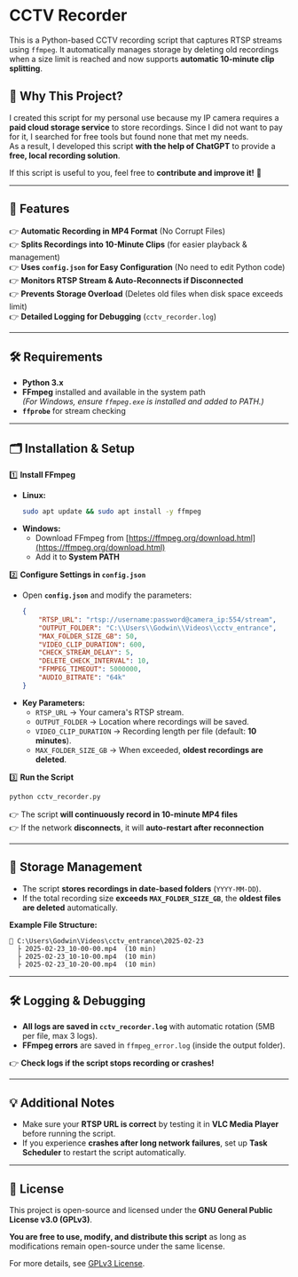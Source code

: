 # CCTV Recorder

This is a Python-based CCTV recording script that captures RTSP streams using `ffmpeg`. It automatically manages storage by deleting old recordings when a size limit is reached and now supports **automatic 10-minute clip splitting**.

## 🎯 Why This Project?
I created this script for my personal use because my IP camera requires a **paid cloud storage service** to store recordings. Since I did not want to pay for it, I searched for free tools but found none that met my needs.  
As a result, I developed this script **with the help of ChatGPT** to provide a **free, local recording solution**.  

If this script is useful to you, feel free to **contribute and improve it!** 🚀  

---

## **🚀 Features**
👉 **Automatic Recording in MP4 Format** (No Corrupt Files)  
👉 **Splits Recordings into 10-Minute Clips** (for easier playback & management)  
👉 **Uses `config.json` for Easy Configuration** (No need to edit Python code)  
👉 **Monitors RTSP Stream & Auto-Reconnects if Disconnected**  
👉 **Prevents Storage Overload** (Deletes old files when disk space exceeds limit)  
👉 **Detailed Logging for Debugging** (`cctv_recorder.log`)  

---

## **🛠 Requirements**
- **Python 3.x**
- **FFmpeg** installed and available in the system path  
  *(For Windows, ensure `ffmpeg.exe` is installed and added to PATH.)*
- **`ffprobe`** for stream checking  

---

## **🗂️ Installation & Setup**
1️⃣ **Install FFmpeg**  
   - **Linux:**  
     ```sh
     sudo apt update && sudo apt install -y ffmpeg
     ```
   - **Windows:**  
     - Download FFmpeg from [https://ffmpeg.org/download.html](https://ffmpeg.org/download.html)  
     - Add it to **System PATH**  

2️⃣ **Configure Settings in `config.json`**  
   - Open **`config.json`** and modify the parameters:
     ```json
     {
         "RTSP_URL": "rtsp://username:password@camera_ip:554/stream",
         "OUTPUT_FOLDER": "C:\\Users\\Godwin\\Videos\\cctv_entrance",
         "MAX_FOLDER_SIZE_GB": 50,
         "VIDEO_CLIP_DURATION": 600,
         "CHECK_STREAM_DELAY": 5,
         "DELETE_CHECK_INTERVAL": 10,
         "FFMPEG_TIMEOUT": 5000000,
         "AUDIO_BITRATE": "64k"
     }
     ```
   - **Key Parameters:**
     - `RTSP_URL` → Your camera's RTSP stream.
     - `OUTPUT_FOLDER` → Location where recordings will be saved.
     - `VIDEO_CLIP_DURATION` → Recording length per file (default: **10 minutes**).
     - `MAX_FOLDER_SIZE_GB` → When exceeded, **oldest recordings are deleted**.

3️⃣ **Run the Script**  
   ```sh
   python cctv_recorder.py
   ```
   👉 The script **will continuously record in 10-minute MP4 files**  
   👉 If the network **disconnects**, it will **auto-restart after reconnection**  

---

## **📆 Storage Management**
- The script **stores recordings in date-based folders** (`YYYY-MM-DD`).
- If the total recording size **exceeds `MAX_FOLDER_SIZE_GB`**, the **oldest files are deleted** automatically.

**Example File Structure:**
```
📂 C:\Users\Godwin\Videos\cctv_entrance\2025-02-23
  ├️ 2025-02-23_10-00-00.mp4  (10 min)
  ├️ 2025-02-23_10-10-00.mp4  (10 min)
  ├️ 2025-02-23_10-20-00.mp4  (10 min)
```

---

## **🛠 Logging & Debugging**
- **All logs are saved in `cctv_recorder.log`** with automatic rotation (5MB per file, max 3 logs).  
- **FFmpeg errors** are saved in `ffmpeg_error.log` (inside the output folder).  

👉 **Check logs if the script stops recording or crashes!**  

---

## **💡 Additional Notes**
- Make sure your **RTSP URL is correct** by testing it in **VLC Media Player** before running the script.
- If you experience **crashes after long network failures**, set up **Task Scheduler** to restart the script automatically.

---

## **📃 License**
This project is open-source and licensed under the **GNU General Public License v3.0 (GPLv3)**.  

**You are free to use, modify, and distribute this script** as long as modifications remain open-source under the same license.  

For more details, see [GPLv3 License](https://www.gnu.org/licenses/gpl-3.0.en.html).  

